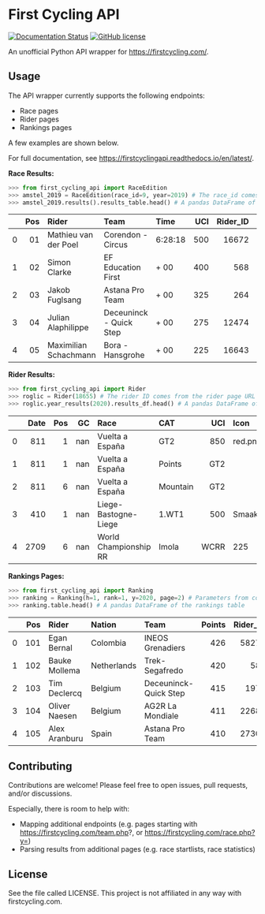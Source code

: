 # First Cycling API
[![Documentation Status](https://readthedocs.org/projects/firstcyclingapi/badge/?version=latest)](https://firstcyclingapi.readthedocs.io/en/latest/?badge=latest)
[![GitHub license](https://img.shields.io/github/license/Naereen/StrapDown.js.svg)](https://github.com/Naereen/StrapDown.js/blob/master/LICENSE)

An unofficial Python API wrapper for https://firstcycling.com/.

## Usage

The API wrapper currently supports the following endpoints:

- Race pages
- Rider pages
- Rankings pages

A few examples are shown below.

For full documentation, see https://firstcyclingapi.readthedocs.io/en/latest/.

**Race Results:**
```python
>>> from first_cycling_api import RaceEdition
>>> amstel_2019 = RaceEdition(race_id=9, year=2019) # The race_id comes from the race page URL
>>> amstel_2019.results().results_table.head() # A pandas DataFrame of the race results
```

|    |   Pos | Rider                 | Team                    | Time    |   UCI |   Rider_ID | Rider_Country   |   Team_ID | Team_Country   |
|---:|------:|:----------------------|:------------------------|:--------|------:|-----------:|:----------------|----------:|:---------------|
|  0 |    01 | Mathieu van der Poel  | Corendon - Circus       | 6:28:18 |   500 |      16672 | NED             |     13279 | BEL            |
|  1 |    02 | Simon Clarke          | EF Education First      | + 00    |   400 |        568 | AUS             |     13208 | USA            |
|  2 |    03 | Jakob Fuglsang        | Astana Pro Team         | + 00    |   325 |        264 | DEN             |     13198 | KAZ            |
|  3 |    04 | Julian Alaphilippe    | Deceuninck - Quick Step | + 00    |   275 |      12474 | FRA             |     13206 | BEL            |
|  4 |    05 | Maximilian Schachmann | Bora - Hansgrohe        | + 00    |   225 |      16643 | GER             |     13200 | GER            |

**Rider Results:**
```python
>>> from first_cycling_api import Rider
>>> roglic = Rider(18655) # The rider ID comes from the rider page URL
>>> roglic.year_results(2020).results_df.head() # A pandas DataFrame of Roglic's 2020 results
```

|    |   Date |   Pos |   GC | Race                          | CAT   |   UCI | Icon           |   Race_ID | Race_Country   |
|---:|-------:|------:|-----:|:------------------------------|:------|------:|:---------------|----------:|:---------------|
|  0 |    811 |     1 |  nan | Vuelta a España               | GT2   |   850 | red.png        |        23 | ESP            |
|  1 |    811 |     1 |  nan | Vuelta a España | Points      | GT2   |       | green.png      |        23 | ESP            |
|  2 |    811 |     6 |  nan | Vuelta a España | Mountain    | GT2   |       | maillotmon.png |        23 | ESP            |
|  3 |    410 |     1 |  nan | Liege-Bastogne-Liege          | 1.WT1 |   500 | Smaakupert.png |        11 | BEL            |
|  4 |   2709 |     6 |  nan | World Championship RR | Imola | WCRR  |   225 |                |        26 | UCI            |

**Rankings Pages:**
```python
>>> from first_cycling_api import Ranking
>>> ranking = Ranking(h=1, rank=1, y=2020, page=2) # Parameters from corresponding URL
>>> ranking.table.head() # A pandas DataFrame of the rankings table
```

|    |   Pos | Rider         | Nation      | Team                  |   Points |   Rider_ID |   Team_ID | Team_Country   |
|---:|------:|:--------------|:------------|:----------------------|---------:|-----------:|----------:|:---------------|
|  0 |   101 | Egan Bernal   | Colombia    | INEOS Grenadiers      |      426 |      58275 |     17536 | GBR            |
|  1 |   102 | Bauke Mollema | Netherlands | Trek-Segafredo        |      420 |        581 |     17540 | USA            |
|  2 |   103 | Tim Declercq  | Belgium     | Deceuninck-Quick Step |      415 |       1970 |     17529 | BEL            |
|  3 |   104 | Oliver Naesen | Belgium     | AG2R La Mondiale      |      411 |      22682 |     17524 | FRA            |
|  4 |   105 | Alex Aranburu | Spain       | Astana Pro Team       |      410 |      27307 |     17525 | KAZ            |

## Contributing
Contributions are welcome! Please feel free to open issues, pull requests, and/or discussions.

Especially, there is room to help with:
- Mapping additional endpoints (e.g. pages starting with https://firstcycling.com/team.php?, or https://firstcycling.com/race.php?y=)
- Parsing results from additional pages (e.g. race startlists, race statistics)

## License
See the file called LICENSE. This project is not affiliated in any way with firstcycling.com.
